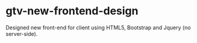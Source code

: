 gtv-new-frontend-design
=======================

Designed new front-end for client using HTML5, Bootstrap and Jquery (no server-side).
